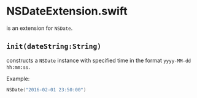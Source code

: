 # NSDateExtension.swift

is an extension for `NSDate`.

## `init(dateString:String)`

constructs a `NSDate` instance with specified time in the format `yyyy-MM-dd hh:mm:ss`.

Example: 

``` swift
NSDate("2016-02-01 23:50:00")
```


